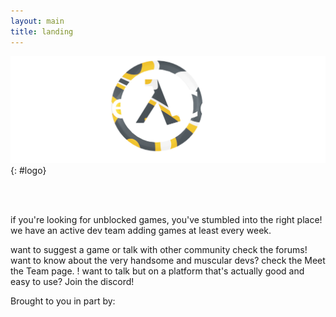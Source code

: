 ```yaml
---
layout: main
title: landing
---
```


![mesa logo](./roots/images/mesa.png){: #logo}
<script type="text/javascript" src="roots/js/splashtext.js"></script>
<marquee id="splash" direction="right"></marquee>
<br>
<br>

if you're looking for unblocked games, you've stumbled into the right place! we have an active dev team adding games at least every week.

want to suggest a game or talk with other community check the forums!
want to know about the very handsome and muscular devs? check the Meet the Team page. !
want to talk but on a platform that's actually good and easy to use? Join the discord!
<br>
<p>Brought to you in part by:</p>
<p id="sponsor"></p>
